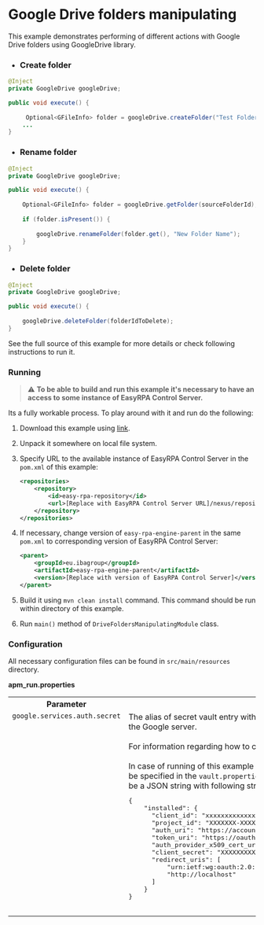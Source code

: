 # Google Drive folders manipulating

This example demonstrates performing of different actions with Google Drive folders using GoogleDrive library.

* ### Create folder

```Java
@Inject
private GoogleDrive googleDrive;

public void execute() {
    
     Optional<GFileInfo> folder = googleDrive.createFolder("Test Folder");
    ...
}
```

* ### Rename folder

```Java
@Inject
private GoogleDrive googleDrive;

public void execute() {
    
    Optional<GFileInfo> folder = googleDrive.getFolder(sourceFolderId);
   
    if (folder.isPresent()) {
    
        googleDrive.renameFolder(folder.get(), "New Folder Name");
    }
}
```

* ### Delete folder

```Java
@Inject
private GoogleDrive googleDrive;

public void execute() {
    
    googleDrive.deleteFolder(folderIdToDelete);
}
```

See the full source of this example for more details or check following instructions to run it.

### Running

> :warning: **To be able to build and run this example it's necessary to have an access
>to some instance of EasyRPA Control Server.**

Its a fully workable process. To play around with it and run do the following:
1. Download this example using [link][down_git_link].
2. Unpack it somewhere on local file system.
3. Specify URL to the available instance of EasyRPA Control Server in the `pom.xml` of this example:
    ```xml
    <repositories>
        <repository>
            <id>easy-rpa-repository</id>
            <url>[Replace with EasyRPA Control Server URL]/nexus/repository/easyrpa/</url>
        </repository>
    </repositories>
    ```
4. If necessary, change version of `easy-rpa-engine-parent` in the same `pom.xml` to corresponding version of
   EasyRPA Control Server:
    ```xml
    <parent>
        <groupId>eu.ibagroup</groupId>
        <artifactId>easy-rpa-engine-parent</artifactId>
        <version>[Replace with version of EasyRPA Control Server]</version>
    </parent>
    ```

5. Build it using `mvn clean install` command. This command should be run within directory of this example.
6. Run `main()` method of `DriveFoldersManipulatingModule` class.

[down_git_link]: https://downgit.github.io/#/home?url=https://github.com/easy-rpa/openframework/tree/main/examples/google-drive/drive-folders-manipulating

### Configuration

All necessary configuration files can be found in `src/main/resources` directory.

**apm_run.properties**

<table>
    <tr><th>Parameter</th><th>Value</th></tr>
    <tr><td valign="top"><code>google.services.auth.secret</code></td><td>
        The alias of secret vault entry with OAuth 2.0 Client JSON necessary for authentication on the Google 
        server.<br>
        <br>
        For information regarding how to configure OAuth 2.0 Client see 
        <a href="https://developers.google.com/workspace/guides/create-credentials#oauth-client-id">OAuth client ID credentials</a><br>
        <br>         
        In case of running of this example without EasyRPA Control Server, secret vault entries can be specified in the 
        <code>vault.properties</code> file. The value of secret vault entry in this case should be a JSON string with 
        following structure encoded with Base64:<br>
        <pre>
{
    "installed": {
      "client_id": "xxxxxxxxxxxxxxxxxxxxxxxxxxxxxxxxxxxxxxx.apps.googleusercontent.com",
      "project_id": "XXXXXXX-XXXXXX",
      "auth_uri": "https://accounts.google.com/o/oauth2/auth",
      "token_uri": "https://oauth2.googleapis.com/token",
      "auth_provider_x509_cert_url": "https://www.googleapis.com/oauth2/v1/certs",
      "client_secret": "XXXXXXXXXXXXXXXXXXXXXXXXXXXXXXXXXXXX",
      "redirect_uris": [
          "urn:ietf:wg:oauth:2.0:oob",
          "http://localhost"
      ]
    }
}
         </pre>    
    </td></tr>      
</table>